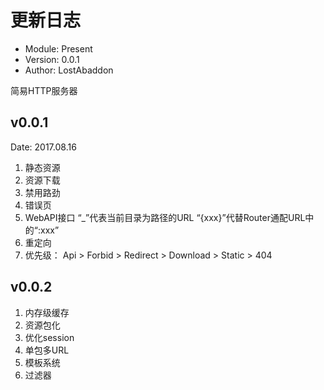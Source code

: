 更新日志
====

-	Module: Present
-	Version: 0.0.1
-	Author: LostAbaddon

简易HTTP服务器

v0.0.1
----
Date: 2017.08.16
1.	静态资源
2.	资源下载
3.	禁用路劲
4.	错误页
5.	WebAPI接口
	“_”代表当前目录为路径的URL
	“{xxx}”代替Router通配URL中的“:xxx”
6.	重定向
7.	优先级： Api > Forbid > Redirect > Download > Static > 404

v0.0.2
----
1.	内存级缓存
2.	资源包化
3.	优化session
4.	单包多URL
5.	模板系统
6.	过滤器